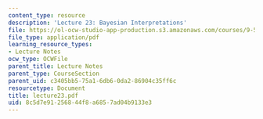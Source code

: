 ```yaml
---
content_type: resource
description: 'Lecture 23: Bayesian Interpretations'
file: https://ol-ocw-studio-app-production.s3.amazonaws.com/courses/9-520-statistical-learning-theory-and-applications-spring-2003/8c5d7e91256844f8a6857ad04b9133e3_lecture23.pdf
file_type: application/pdf
learning_resource_types:
- Lecture Notes
ocw_type: OCWFile
parent_title: Lecture Notes
parent_type: CourseSection
parent_uid: c3405bb5-75a1-6db6-0da2-86904c35ff6c
resourcetype: Document
title: lecture23.pdf
uid: 8c5d7e91-2568-44f8-a685-7ad04b9133e3
---
```


